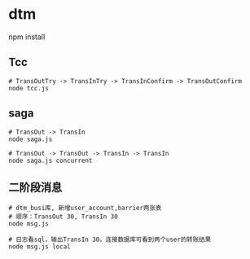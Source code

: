 # dtm

npm install

## Tcc
```
# TransOutTry -> TransInTry -> TransInConfirm -> TransOutConfirm
node tcc.js
```

## saga
```
# TransOut -> TransIn
node saga.js

# TransOut -> TransOut -> TransIn -> TransIn
node saga.js concurrent
```

## 二阶段消息
```
# dtm_busi库, 新增user_account,barrier两张表
# 顺序：TransOut 30, TransIn 30
node msg.js

# 日志看sql，输出TransIn 30，连接数据库可看到两个user的转账结果
node msg.js local
```